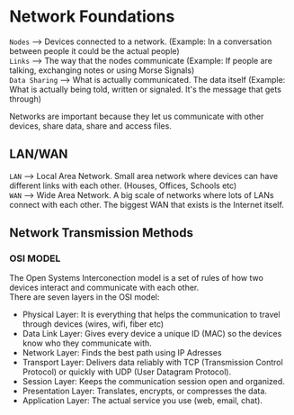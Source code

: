 # Network Foundations
`Nodes` --> Devices connected to a network. (Example: In a conversation between people it could be the actual people)  
`Links` --> The way that the nodes communicate (Example: If people are talking, exchanging notes or using Morse Signals)  
`Data Sharing` --> What is actually communicated. The data itself (Example: What is actually being told, written or signaled. It's the message that gets through)

Networks are important because they let us communicate with other devices, share data, share and access files.

## LAN/WAN  
`LAN` --> Local Area Network. Small area network where devices can have different links with each other. (Houses, Offices, Schools etc)  
`WAN` --> Wide Area Network. A big scale of networks where lots of LANs connect with each other. The biggest WAN that exists is the Internet itself.  

## Network Transmission Methods  
### OSI MODEL  

The Open Systems Interconection model is a set of rules of how two devices interact and communicate with each other.  
There are seven layers in the OSI model:  

- Physical Layer: It is everything that helps the communication to travel through devices (wires, wifi, fiber etc)  
- Data Link Layer: Gives every device a unique ID (MAC) so the devices know who they communicate with.  
- Network Layer: Finds the best path using IP Adresses
- Transport Layer: Delivers data reliably with TCP (Transmission Control Protocol) or quickly with UDP (User Datagram Protocol).
- Session Layer: Keeps the communication session open and organized.
- Presentation Layer: Translates, encrypts, or compresses the data.
- Application Layer: The actual service you use (web, email, chat).

